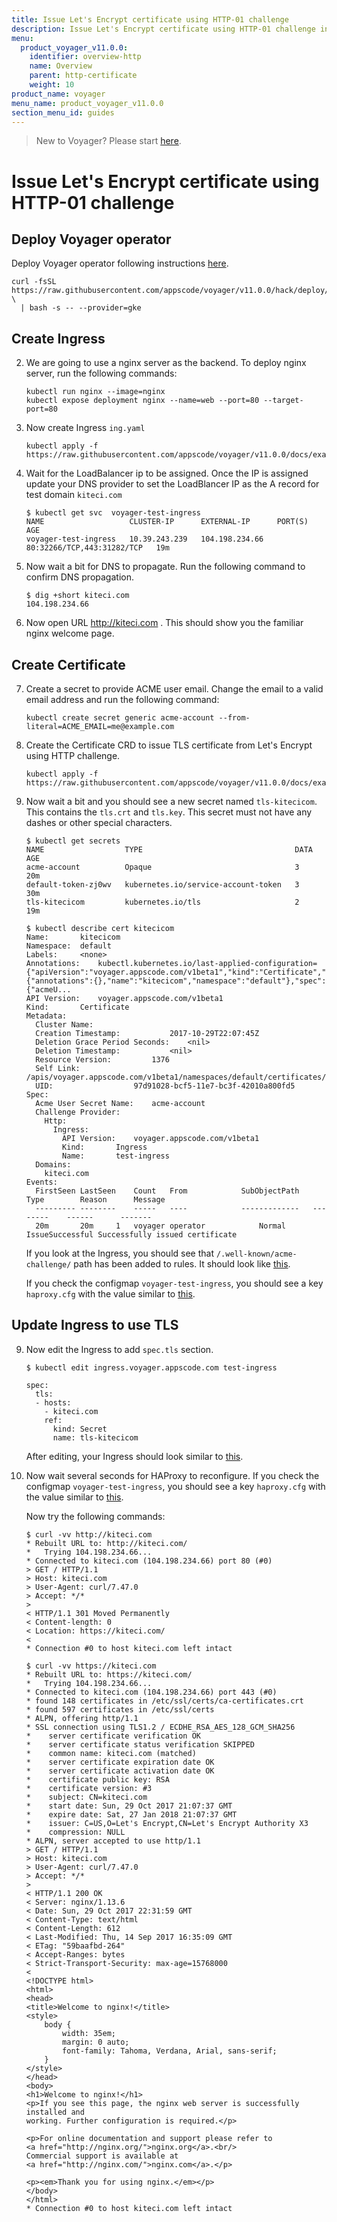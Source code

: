```yaml
---
title: Issue Let's Encrypt certificate using HTTP-01 challenge
description: Issue Let's Encrypt certificate using HTTP-01 challenge in Kubernetes
menu:
  product_voyager_v11.0.0:
    identifier: overview-http
    name: Overview
    parent: http-certificate
    weight: 10
product_name: voyager
menu_name: product_voyager_v11.0.0
section_menu_id: guides
---
```

> New to Voyager? Please start [here](/docs/concepts/overview.md).

# Issue Let's Encrypt certificate using HTTP-01 challenge

## Deploy Voyager operator

Deploy Voyager operator following instructions [here](/docs/setup/install.md).

```console
curl -fsSL https://raw.githubusercontent.com/appscode/voyager/v11.0.0/hack/deploy/voyager.sh \
  | bash -s -- --provider=gke
```

## Create Ingress

2. We are going to use a nginx server as the backend. To deploy nginx server, run the following commands:

    ```console
    kubectl run nginx --image=nginx
    kubectl expose deployment nginx --name=web --port=80 --target-port=80
    ```

3. Now create Ingress `ing.yaml`

    ```console
    kubectl apply -f https://raw.githubusercontent.com/appscode/voyager/v11.0.0/docs/examples/certificate/http/ing.yaml
    ```

4. Wait for the LoadBalancer ip to be assigned. Once the IP is assigned update your DNS provider to set the LoadBlancer IP as the A record for test domain `kiteci.com`

    ```console
    $ kubectl get svc  voyager-test-ingress
    NAME                   CLUSTER-IP      EXTERNAL-IP      PORT(S)                      AGE
    voyager-test-ingress   10.39.243.239   104.198.234.66   80:32266/TCP,443:31282/TCP   19m
    ```

5. Now wait a bit for DNS to propagate. Run the following command to confirm DNS propagation.

    ```console
    $ dig +short kiteci.com
    104.198.234.66
    ```

6. Now open URL http://kiteci.com . This should show you the familiar nginx welcome page.

## Create Certificate

7. Create a secret to provide ACME user email. Change the email to a valid email address and run the following command:

    ```console
    kubectl create secret generic acme-account --from-literal=ACME_EMAIL=me@example.com
    ```

8. Create the Certificate CRD to issue TLS certificate from Let's Encrypt using HTTP challenge.

    ```console
    kubectl apply -f https://raw.githubusercontent.com/appscode/voyager/v11.0.0/docs/examples/certificate/http/crt.yaml
    ```

8. Now wait a bit and you should see a new secret named `tls-kitecicom`. This contains the `tls.crt` and `tls.key`.
This secret must not have any dashes or other special characters.

    ```console
    $ kubectl get secrets
    NAME                  TYPE                                  DATA      AGE
    acme-account          Opaque                                3         20m
    default-token-zj0wv   kubernetes.io/service-account-token   3         30m
    tls-kitecicom         kubernetes.io/tls                     2         19m
    ```
    
    ```console
    $ kubectl describe cert kitecicom
    Name:		kitecicom
    Namespace:	default
    Labels:		<none>
    Annotations:	kubectl.kubernetes.io/last-applied-configuration={"apiVersion":"voyager.appscode.com/v1beta1","kind":"Certificate","metadata":{"annotations":{},"name":"kitecicom","namespace":"default"},"spec":{"acmeU...
    API Version:	voyager.appscode.com/v1beta1
    Kind:		Certificate
    Metadata:
      Cluster Name:
      Creation Timestamp:			2017-10-29T22:07:45Z
      Deletion Grace Period Seconds:	<nil>
      Deletion Timestamp:			<nil>
      Resource Version:			1376
      Self Link:				/apis/voyager.appscode.com/v1beta1/namespaces/default/certificates/kitecicom
      UID:					97d91028-bcf5-11e7-bc3f-42010a800fd5
    Spec:
      Acme User Secret Name:	acme-account
      Challenge Provider:
        Http:
          Ingress:
            API Version:	voyager.appscode.com/v1beta1
            Kind:		Ingress
            Name:		test-ingress
      Domains:
        kiteci.com
    Events:
      FirstSeen	LastSeen	Count	From			SubObjectPath	Type		Reason		Message
      ---------	--------	-----	----			-------------	--------	------		-------
      20m		20m		1	voyager operator			Normal		IssueSuccessful	Successfully issued certificate
    ```

    If you look at the Ingress, you should see that `/.well-known/acme-challenge/` path has been added to rules. It should look like [this](/docs/examples/certificate/http/ing-with-acme-path.yaml).
    
    If you check the configmap `voyager-test-ingress`, you should see a key `haproxy.cfg` with the value similar to [this](/docs/examples/certificate/http/haproxy-with-acme.cfg).

## Update Ingress to use TLS

9. Now edit the Ingress to add `spec.tls` section.

    ```console
    $ kubectl edit ingress.voyager.appscode.com test-ingress
    
    spec:
      tls:
      - hosts:
        - kiteci.com
        ref:
          kind: Secret
          name: tls-kitecicom
    ```
    
    After editing, your Ingress should look similar to [this](/docs/examples/certificate/http/ing-tls-acme.yaml).

10. Now wait several seconds for HAProxy to reconfigure. If you check the configmap `voyager-test-ingress`, you should see a key `haproxy.cfg` with the value similar to [this](/docs/examples/certificate/http/haproxy-ssl.cfg).

    Now try the following commands:
    
    ```console
    $ curl -vv http://kiteci.com
    * Rebuilt URL to: http://kiteci.com/
    *   Trying 104.198.234.66...
    * Connected to kiteci.com (104.198.234.66) port 80 (#0)
    > GET / HTTP/1.1
    > Host: kiteci.com
    > User-Agent: curl/7.47.0
    > Accept: */*
    >
    < HTTP/1.1 301 Moved Permanently
    < Content-length: 0
    < Location: https://kiteci.com/
    <
    * Connection #0 to host kiteci.com left intact
    ```
    
    ```console
    $ curl -vv https://kiteci.com
    * Rebuilt URL to: https://kiteci.com/
    *   Trying 104.198.234.66...
    * Connected to kiteci.com (104.198.234.66) port 443 (#0)
    * found 148 certificates in /etc/ssl/certs/ca-certificates.crt
    * found 597 certificates in /etc/ssl/certs
    * ALPN, offering http/1.1
    * SSL connection using TLS1.2 / ECDHE_RSA_AES_128_GCM_SHA256
    * 	 server certificate verification OK
    * 	 server certificate status verification SKIPPED
    * 	 common name: kiteci.com (matched)
    * 	 server certificate expiration date OK
    * 	 server certificate activation date OK
    * 	 certificate public key: RSA
    * 	 certificate version: #3
    * 	 subject: CN=kiteci.com
    * 	 start date: Sun, 29 Oct 2017 21:07:37 GMT
    * 	 expire date: Sat, 27 Jan 2018 21:07:37 GMT
    * 	 issuer: C=US,O=Let's Encrypt,CN=Let's Encrypt Authority X3
    * 	 compression: NULL
    * ALPN, server accepted to use http/1.1
    > GET / HTTP/1.1
    > Host: kiteci.com
    > User-Agent: curl/7.47.0
    > Accept: */*
    >
    < HTTP/1.1 200 OK
    < Server: nginx/1.13.6
    < Date: Sun, 29 Oct 2017 22:31:59 GMT
    < Content-Type: text/html
    < Content-Length: 612
    < Last-Modified: Thu, 14 Sep 2017 16:35:09 GMT
    < ETag: "59baafbd-264"
    < Accept-Ranges: bytes
    < Strict-Transport-Security: max-age=15768000
    <
    <!DOCTYPE html>
    <html>
    <head>
    <title>Welcome to nginx!</title>
    <style>
        body {
            width: 35em;
            margin: 0 auto;
            font-family: Tahoma, Verdana, Arial, sans-serif;
        }
    </style>
    </head>
    <body>
    <h1>Welcome to nginx!</h1>
    <p>If you see this page, the nginx web server is successfully installed and
    working. Further configuration is required.</p>
    
    <p>For online documentation and support please refer to
    <a href="http://nginx.org/">nginx.org</a>.<br/>
    Commercial support is available at
    <a href="http://nginx.com/">nginx.com</a>.</p>
    
    <p><em>Thank you for using nginx.</em></p>
    </body>
    </html>
    * Connection #0 to host kiteci.com left intact
    ```

